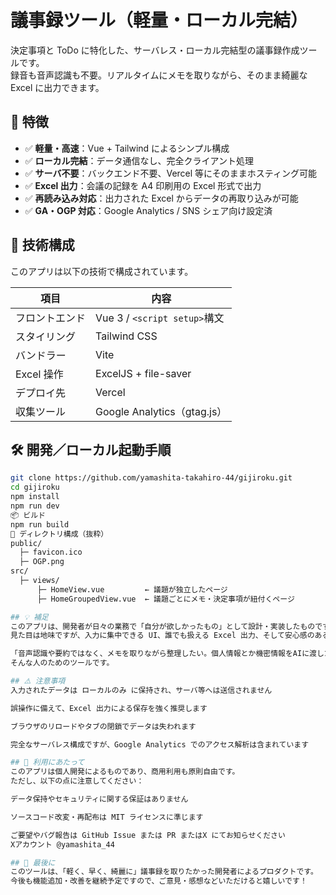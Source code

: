 # 議事録ツール（軽量・ローカル完結）

決定事項と ToDo に特化した、サーバレス・ローカル完結型の議事録作成ツールです。  
録音も音声認識も不要。リアルタイムにメモを取りながら、そのまま綺麗な Excel に出力できます。

## 🎯 特徴

- ✅ **軽量・高速**：Vue + Tailwind によるシンプル構成
- ✅ **ローカル完結**：データ通信なし、完全クライアント処理
- ✅ **サーバ不要**：バックエンド不要、Vercel 等にそのままホスティング可能
- ✅ **Excel 出力**：会議の記録を A4 印刷用の Excel 形式で出力
- ✅ **再読み込み対応**：出力された Excel からデータの再取り込みが可能
- ✅ **GA・OGP 対応**：Google Analytics / SNS シェア向け設定済

## 🔧 技術構成

このアプリは以下の技術で構成されています。

| 項目             | 内容                           |
|------------------|--------------------------------|
| フロントエンド   | Vue 3 / `<script setup>`構文    |
| スタイリング     | Tailwind CSS                   |
| バンドラー       | Vite                           |
| Excel 操作       | ExcelJS + file-saver           |
| デプロイ先       | Vercel                          |
| 収集ツール       | Google Analytics（gtag.js）    |

## 🛠 開発／ローカル起動手順

```bash
git clone https://github.com/yamashita-takahiro-44/gijiroku.git
cd gijiroku
npm install
npm run dev
📦 ビルド
npm run build
📁 ディレクトリ構成（抜粋）
public/
  ├─ favicon.ico
  ├─ OGP.png
src/
  ├─ views/
      ├─ HomeView.vue         ← 議題が独立したページ
      ├─ HomeGroupedView.vue  ← 議題ごとにメモ・決定事項が紐付くページ

## 💡 補足
このアプリは、開発者が日々の業務で「自分が欲しかったもの」として設計・実装したものです。
見た目は地味ですが、入力に集中できる UI、誰でも扱える Excel 出力、そして安心感のあるローカル完結性を重視しています。

「音声認識や要約ではなく、メモを取りながら整理したい。個人情報とか機密情報をAIに渡したくない。」
そんな人のためのツールです。

## ⚠️ 注意事項
入力されたデータは ローカルのみ に保持され、サーバ等へは送信されません

誤操作に備えて、Excel 出力による保存を強く推奨します

ブラウザのリロードやタブの閉鎖でデータは失われます

完全なサーバレス構成ですが、Google Analytics でのアクセス解析は含まれています

## 📝 利用にあたって
このアプリは個人開発によるものであり、商用利用も原則自由です。
ただし、以下の点に注意してください：

データ保持やセキュリティに関する保証はありません

ソースコード改変・再配布は MIT ライセンスに準じます

ご要望やバグ報告は GitHub Issue または PR またはX にてお知らせください
Xアカウント @yamashita_44

## 🙏 最後に
このツールは、「軽く、早く、綺麗に」議事録を取りたかった開発者によるプロダクトです。
今後も機能追加・改善を継続予定ですので、ご意見・感想などいただけると嬉しいです！
